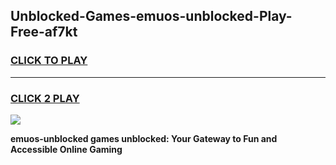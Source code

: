 
## Unblocked-Games-emuos-unblocked-Play-Free-af7kt
<h3>
<a href="https://premium76.site?title=emuos-unblocked&ref=18A1">CLICK TO PLAY</a></h3>
<hr>

<h3>
<a href="https://premium76.site?title=emuos-unblocked&ref=18A1">CLICK 2 PLAY</a>
  
</h3>

<a href="https://premium76.site?title=emuos-unblocked&ref=18A1"><img src="https://clearcache.store/games.png"></a>


**emuos-unblocked games unblocked: Your Gateway to Fun and Accessible Online Gaming**
